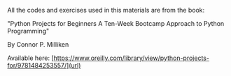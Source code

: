 All the codes and exercises used in this materials are from the book:

"Python Projects for Beginners A Ten-Week Bootcamp Approach to Python Programming"

By Connor P. Milliken

Available here: [https://www.oreilly.com/library/view/python-projects-for/9781484253557/](url)
